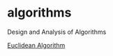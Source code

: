 # algorithms
Design and Analysis of Algorithms

<a href="https://github.com/hornbd96/algorithms/blob/master/algos/test/euclid.h">Euclidean Algorithm</a>
